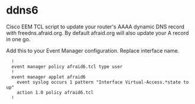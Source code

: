 ddns6
=====

Cisco EEM TCL script to update your router's AAAA dynamic DNS record with freedns.afraid.org.
By default afraid.org will also update your A record in one go.

Add this to your Event Manager configuration. Replace interface name.
```
  !
  event manager policy afraid6.tcl type user
  !
  event manager applet afraid6
    event syslog occurs 1 pattern "Interface Virtual-Access.*state to up"
    action 1.0 policy afraid6.tcl
  !
```
